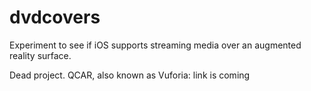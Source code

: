 # dvdcovers
Experiment to see if iOS supports streaming media over an augmented reality surface.

Dead project. QCAR, also known as Vuforia: link is coming
